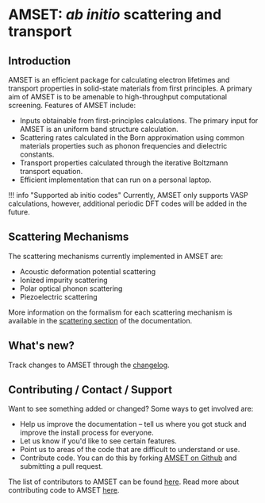 # AMSET: *ab initio* scattering and transport

## Introduction

AMSET is an efficient package for calculating electron lifetimes and
transport properties in solid-state materials from first principles.
A primary aim of AMSET is to be amenable to high-throughput computational
screening.
Features of AMSET include:

- Inputs obtainable from first-principles calculations. The
  primary input for AMSET is an uniform band structure calculation.
- Scattering rates calculated in the Born approximation using common materials
  properties such as phonon frequencies and dielectric constants.
- Transport properties calculated through the iterative Boltzmann transport
  equation.
- Efficient implementation that can run on a personal laptop.

!!! info "Supported ab initio codes"
    Currently, AMSET only supports VASP calculations, however,
    additional periodic DFT codes will be added in the future.

## Scattering Mechanisms

The scattering mechanisms currently implemented in AMSET are:

- Acoustic deformation potential scattering
- Ionized impurity scattering
- Polar optical phonon scattering
- Piezoelectric scattering

More information on the formalism for each scattering mechanism is available
in the [scattering section](scattering) of the documentation.

## What's new?

Track changes to AMSET through the [changelog](changelog).

## Contributing / Contact / Support

Want to see something added or changed? Some ways to get involved are:

- Help us improve the documentation – tell us where you got stuck and improve
  the install process for everyone.
- Let us know if you'd like to see certain features.
- Point us to areas of the code that are difficult to understand or use.
- Contribute code. You can do this by forking
  [AMSET on Github](https://github.com/hackingmaterials/amset) and submitting
  a pull request.

The list of contributors to AMSET can be found [here](contributors).
Read more about contributing code to AMSET [here](contributing).
